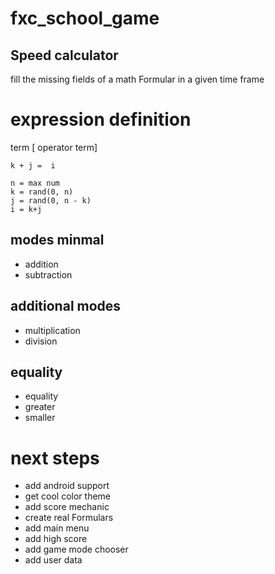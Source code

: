 # fxc_school_game

## Speed calculator
fill the missing fields of a math Formular in a given time frame

# expression definition
term [ operator term] 


```
k + j =  i

n = max num
k = rand(0, n)
j = rand(0, n - k)
i = k+j
```

## modes minmal
- addition 
- subtraction

## additional modes

- multiplication 
- division 

## equality
- equality
- greater
- smaller

# next steps
- add android support
- get cool color theme
- add score mechanic
- create real Formulars
- add main menu
- add high score
- add game mode chooser
- add user data 